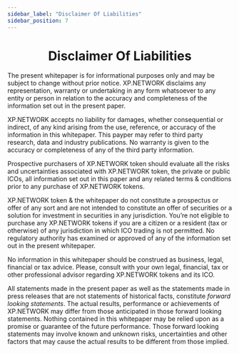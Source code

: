 ```yaml
---
sidebar_label: "Disclaimer Of Liabilities"
sidebar_position: 7
---
```


# <center>Disclaimer Of Liabilities</center>

The present whitepaper is for informational purposes only and may be subject to change without prior notice. XP.NETWORK disclaims any representation, warranty or undertaking in any form whatsoever to any entity or person in relation to the accuracy and completeness of the information set out in the present paper.

XP.NETWORK accepts no liability for damages, whether consequential or indirect, of any kind arising from the use, reference, or accuracy of the information in this whitepaper. This payper may refer to third party research, data and industry publications. No warranty is given to the accuracy or completeness of any of the third party information.

Prospective purchasers of XP.NETWORK token should evaluate all the risks and uncertainties associated with XP.NETWORK token, the private or public ICOs, all information set out in this paper and any related terms & conditions prior to any purchase of XP.NETWORK tokens.

XP.NETWORK token & the whitepaper do not constitute a prospectus or offer of any sort and are not intended to constitute an offer of securities or a solution for investment in securities in any jurisdiction. You’re not eligible to purchase any XP.NETWORK tokens if you are a citizen or a resident (tax or otherwise) of any jurisdiction in which ICO trading is not permitted. No regulatory authority has examined or approved of any of the information set out in the present whitepaper.

No information in this whitepaper should be construed as business, legal, financial or tax advice. Please, consult with your own legal, financial, tax or other professional advisor regarding XP.NETWORK tokens and its ICO.

All statements made in the present paper as well as the statements made in press releases that are not statements of historical facts, constitute _forward looking statements_. The actual results, performance or achievements of XP.NETWORK may differ from those anticipated in those forward looking statements. Nothing contained in this whitepaper may be relied upon as a promise or guarantee of the future performance. Those forward looking statements may involve known and unknown risks, uncertainties and other factors that may cause the actual results to be different from those implied.
